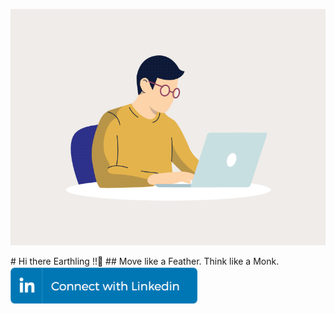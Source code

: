 <p align="right"><img src = "https://github.com/shaktisingh96/shaktisingh96/blob/main/Image/Work.gif" width=600></p>
# Hi there Earthling !!👋
## Move like a Feather. Think like a Monk.
<img src="https://github.com/shaktisingh96/shaktisingh96/blob/main/Image/linkedin_connect_button.png" width="300">

<!--
<img src ="https://img.shields.io/badge/Gmail-D14836?style=for-the-badge&logo=gmail&logoColor=white"> <img src ="https://img.shields.io/badge/GitHub-100000?style=for-the-badge&logo=github&logoColor=white">

